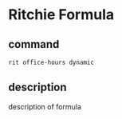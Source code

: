 # Ritchie Formula

## command

```bash
rit office-hours dynamic
```

## description

description of formula
